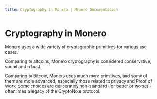 ```yaml
---
title: Cryptography in Monero | Monero Documentation
---
```

# Cryptography in Monero 

Monero uses a wide variety of cryptographic primitives for various use cases.

Comparing to altcoins, Monero cryptography is considered conservative, sound and robust.

Comparing to Bitcoin, Monero uses much more primitives, and some of them are more advanced, especially those related to privacy and Proof of Work.
Some choices are deliberately non-standard (for better or worse) - oftentimes a legacy of the CryptoNote protocol.
